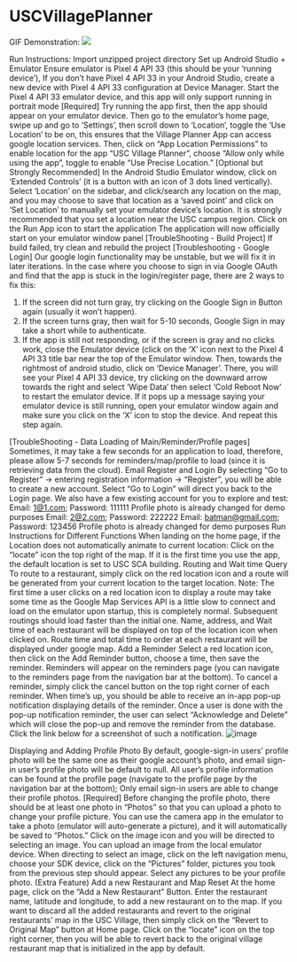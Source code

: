 # USCVillagePlanner
GIF Demonstration:
![](https://github.com/WeiLong27/public_project_gif/blob/master/dynamic_island.gif)

Run Instructions:
Import unzipped project directory
Set up Android Studio + Emulator
Ensure emulator is Pixel 4 API 33 (this should be your ‘running device’), If you don’t have Pixel 4 API 33 in your Android Studio, create a new device with Pixel 4 API 33 configuration at Device Manager.
Start the Pixel 4 API 33 emulator device, and this app will only support running in portrait mode
[Required] Try running the app first, then the app should appear on your emulator device. Then go to the emulator’s home page, swipe up and go to ‘Settings’, then scroll down to ‘Location’, toggle the ‘Use Location’ to be on, this ensures that the Village Planner App can access google location services. Then, click on “App Location Permissions” to enable location for the app “USC Village Planner”, choose “Allow only while using the app”, toggle to enable “Use Precise  Location.”
[Optional but Strongly Recommended] In the Android Studio Emulator window, click on ‘Extended Controls’ (it is a button with an icon of 3 dots lined vertically).
Select ‘Location’ on the sidebar, and click/search any location on the map, and you may choose to save that location as a ‘saved point’ and click on ‘Set Location’ to manually set your emulator device’s location. It is strongly recommended that you set a location near the USC campus region.
Click on the Run App icon to start the application
The application will now officially start on your emulator window panel
[TroubleShooting - Build Project] If build failed, try clean and rebuild the project
[Troubleshooting - Google Login]
Our google login functionality may be unstable, but we will fix it in later iterations.
In the case where you choose to sign in via Google OAuth and find that the app is stuck in the login/register page, there are 2 ways to fix this:
1. If the screen did not turn gray, try clicking on the Google Sign in Button again (usually it won’t happen).
2. If the screen turns gray, then wait for 5-10 seconds, Google Sign in may take a short while to authenticate.
3. If the app is still not responding, or if the screen is gray and no clicks work, close the Emulator device (click on the ‘X’ icon next to the Pixel 4 API 33 title bar near the top of the Emulator window.
   Then, towards the rightmost of android studio, click on ‘Device Manager’. There, you will see your Pixel 4 API 33 device, try clicking on the downward arrow towards the right and select ‘Wipe Data’ then select ‘Cold Reboot Now’ to restart the emulator device. If it pops up a message saying your emulator device is still running, open your emulator window again and make sure you click on the ‘X’ icon to stop the device. And repeat this step again.

[TroubleShooting - Data Loading of Main/Reminder/Profile pages] Sometimes, it may take a few seconds for an application to load, therefore, please allow 5-7 seconds for reminders/map/profile to load (since it is retrieving data from the cloud).
Email Register and Login
By selecting “Go to Register” -> entering registration information -> “Register”, you will be able to create a new account. Select “Go to Login” will direct you back to the Login page.
We also have a few existing account for you to explore and test:
Email: 1@1.com; Password: 111111
Profile photo is already changed for demo purposes
Email: 2@2.com; Password: 222222
Email: batman@gmail.com; Password: 123456
Profile photo is already changed for demo purposes
Run Instructions for Different Functions
When landing on the home page, if the Location does not automatically animate to current location: Click on the “locate” icon the top right of the map. If it is the first time you use the app, the default location is set to USC SCA building.
Routing and Wait time Query
To route to a restaurant, simply click on the red location icon and a route will be generated from your current location to the target location.
Note: The first time a user clicks on a red location icon to display a route may take some time as the Google Map Services API is a little slow to connect and load on the emulator upon startup, this is completely normal. Subsequent routings should load faster than the initial one.
Name, address, and Wait time of each restaurant will be displayed on top of the location icon when clicked on.
Route time and total time to order at each restaurant will be displayed under google map.
Add a Reminder
Select a red location icon, then click on the Add Reminder button, choose a time, then save the reminder.
Reminders will appear on the reminders page (you can navigate to the reminders page from the navigation bar at the bottom). To cancel a reminder, simply click the cancel button on the top right corner of each reminder.
When time’s up, you should be able to receive an in-app pop-up notification displaying details of the reminder. Once a user is done with the pop-up notification reminder, the user can select “Acknowledge and Delete” which will close the pop-up and remove the reminder from the database. Click the link below for a screenshot of such a notification.
![image](https://user-images.githubusercontent.com/50726914/200222364-b7af9305-262f-43d8-8aa6-79da7868fc4a.jpg)

Displaying and Adding Profile Photo
By default, google-sign-in users’ profile photo will be the same one as their google account’s photo, and email sign-in user’s profile photo will be default to null. All user’s profile information can be found at the profile page (navigate to the profile page by the navigation bar at the bottom); Only email sign-in users are able to change their profile photos.
[Required] Before changing the profile photo, there should be at least one photo in “Photos” so that you can upload a photo to change your profile picture. You can use the camera app in the emulator to take a photo (emulator will auto-generate a picture), and it will automatically be saved to “Photos.”
Click on the image icon and you will be directed to selecting an image. You can upload an image from the local emulator device. When directing to select an image, click on the left navigation menu, choose your SDK device, click on the “Pictures” folder, pictures you took from the previous step should appear. Select any pictures to be your profile photo.
(Extra Feature) Add a new Restaurant and Map Reset
At the home page, click on the “Add a New Restaurant” Button. Enter the restaurant name, latitude and longitude, to add a new restaurant on to the map. If you want to discard all the added restaurants and revert to the original restaurants’ map in the USC Village, then simply click on the “Revert to Original Map” button at Home page. Click on the “locate” icon on the top right corner, then you will be able to revert back to the original village restaurant map that is initialized in the app by default.
